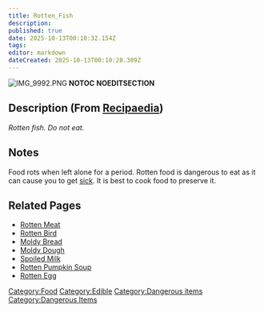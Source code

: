 ```yaml
---
title: Rotten_Fish
description: 
published: true
date: 2025-10-13T00:10:32.154Z
tags: 
editor: markdown
dateCreated: 2025-10-13T00:10:28.309Z
---
```


![IMG_9992.PNG](IMG_9992.PNG "IMG_9992.PNG") __NOTOC__
__NOEDITSECTION__

## Description (From [Recipaedia](Recipaedia "wikilink"))

*Rotten fish. Do not eat.*

## Notes

Food rots when left alone for a period. Rotten food is dangerous to eat
as it can cause you to get [sick](Sickness "wikilink"). It is best to
cook food to preserve it.

## Related Pages

  - [Rotten Meat](Rotten_Meat "wikilink")
  - [Rotten Bird](Rotten_Bird "wikilink")
  - [Moldy Bread](Moldy_Bread "wikilink")
  - [Moldy Dough](Moldy_Dough "wikilink")
  - [Spoiled Milk](Spoiled_Milk "wikilink")
  - [Rotten Pumpkin Soup](Recipaedia/Plants/Rotten_Pumpkin_Soup.md "wikilink")
  - [Rotten Egg](Rotten_Egg "wikilink")

[Category:Food](Category:Food "wikilink")
[Category:Edible](Category:Edible "wikilink") [Category:Dangerous
items](Category:Dangerous_items "wikilink") [Category:Dangerous
Items](Category:Dangerous_Items "wikilink")